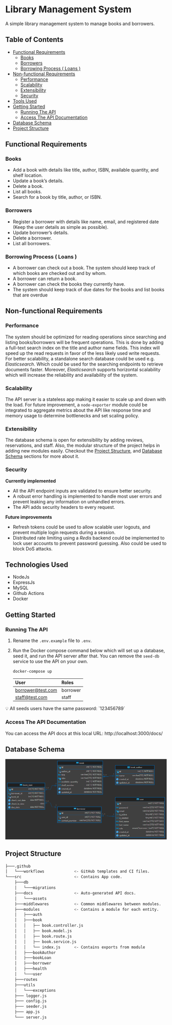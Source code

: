 # Library Management System

A simple library management system to manage books and borrowers.

## Table of Contents

- [Functional Requirements](#functional-requirements)
  - [Books](#books)
  - [Borrowers](#borrowers)
  - [Borrowing Process ( Loans )](#borrowing-process---loans--)
- [Non-functional Requirements](#non-functional-requirements)
  - [Performance](#performance)
  - [Scalability](#scalability)
  - [Extensibility](#extensibility)
  - [Security](#security)
- [Tools Used](#tools-used)
- [Getting Started](#getting-started)
  - [Running The API](#running-the-api)
  - [Access The API Documentation](#access-the-api-documentation)
- [Database Schema](#database-schema)
- [Project Structure](#project-structure)

## Functional Requirements

### Books

- Add a book with details like title, author, ISBN, available quantity, and shelf location.
- Update a book’s details.
- Delete a book.
- List all books.
- Search for a book by title, author, or ISBN.

### Borrowers

- Register a borrower with details like name, email, and registered date (Keep the user details as simple as possible).
- Update borrower’s details.
- Delete a borrower.
- List all borrowers.

### Borrowing Process ( Loans )

- A borrower can check out a book. The system should keep track of which books are checked out and by whom.
- A borrower can return a book.
- A borrower can check the books they currently have.
- The system should keep track of due dates for the books and list books that are overdue

## Non-functional Requirements

### Performance

The system should be optimized for reading operations since searching and listing books/borrowers will be frequent operations. This is done by adding a full-text search index on the title and author name fields. This index will speed up the read requests in favor of the less likely used write requests. For better scalability, a standalone search database could be used e.g. _Elasticsearch_. Which could be used for the searching endpoints to retrieve documents faster. Moreover, _Elasticsearch_ supports horizontal scalability which will increase the reliability and availability of the system.

### Scalability

The API server is a stateless app making it easier to scale up and down with the load. For future improvement, a `node-exporter` module could be integrated to aggregate metrics about the API like response time and memory usage to determine bottlenecks and set scaling policy.

### Extensibility

The database schema is open for extensibility by adding reviews, reservations, and staff. Also, the modular structure of the project helps in adding new modules easily. Checkout the [Project Structure](#project-structure), and [Database Schema](#database-schema) sections for more about it.

### Security

**Currently implemented**

- All the API endpoint inputs are validated to ensure better security.
- A robust error handling is implemented to handle most user errors and prevent leaking any information on unhandled errors.
- The API adds security headers to every request.

**Future improvements**

- Refresh tokens could be used to allow scalable user logouts, and prevent multiple login requests during a session.
- Distributed rate limiting using a _Redis_ backend could be implemented to lock user accounts to prevent password guessing. Also could be used to block DoS attacks.

## Technologies Used

- NodeJs
- ExpressJs
- MySQL
- Github Actions
- Docker

## Getting Started

### Running The API

1. Rename the `.env.example` file to `.env`.
2. Run the Docker compose command below which will set up a database, seed it, and run the API server after that. You can remove the `seed-db` service to use the API on your own.

   ```bash
   docker-compose up
   ```

   | User              | Roles    |
   | ----------------- | -------- |
   | borrower@test.com | borrower |
   | staff@test.com    | staff    |

<aside>
💡 All seeds users have the same password: `123456789`
</aside>

### Access The API Documentation

You can access the API docs at this local URL: http://localhost:3000/docs/

## Database Schema

<p align="center">
  <img src="docs/er.png"/>
</p>

## Project Structure

```bash
├───.github
│   └───workflows             <- GitHub templates and CI files.
└───src                       <- Contains App code.
    ├───db
    │   └───migrations
    ├───docs                  <- Auto-generated API docs.
    │   └───assets
    ├───middlewares           <- Common middlewares between modules.
    ├───modules               <- Contains a module for each entity.
    │   ├───auth
    │   ├───book
    │   │   ├── book.controller.js
    │   │   ├── book.model.js
    │   │   ├── book.route.js
    │   │   ├── book.service.js
    │   │   └── index.js      <- Contains exports from module
    │   ├───bookAuthor
    │   ├───bookLoan
    │   ├───borrower
    │   ├───health
    │   └───user
    ├───routes
    ├───utils
    │   └───exceptions
	├─── logger.js
	├─── config.js
	├─── seeder.js
	├─── app.js
    └─── server.js
```
